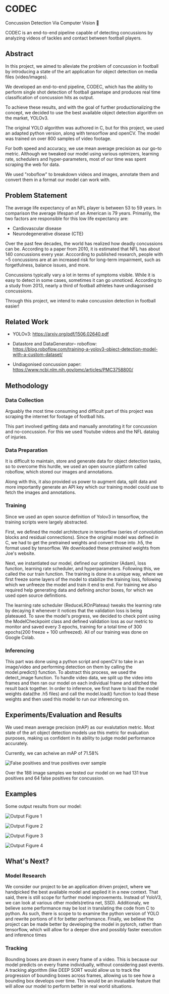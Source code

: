 # CODEC

Concussion Detection Via Computer Vision 🏈

CODEC is an end-to-end pipeline capable of detecting concussions by analyzing videos of tackles and contact between football players. 
 
## Abstract
In this project, we aimed to alleviate the problem of concussion in football by introducing a state of the art application for object detection on media files (video/images).

We developed an end-to-end pipeline, CODEC, which has the ability to perform single shot detection of football gametape and produces real time classification of concussion hits as output.

To achieve these results, and with the goal of further productionalizing the concept, we decided to use the best available object detection algorithm on the market, YOLOv3.

The original YOLO algorithm was authored in C, but for this project, we used an adapted python version, along with tensorflow and openCV. The model was trained on over 800 samples of video footage.

For both speed and accuracy, we use mean average precision as our go-to metric. Although we tweaked our model using various optmizers, learning rate, schedulers and hyper-parameters, most of our time was spent scraping the web for data.

We used "roboflow" to breakdown videos and images, annotate them and convert them in a format our model can work with. 

## Problem Statement

The average life expectancy of an NFL player is between 53 to 59 years. In comparison the average lifespan of an American is 79 years. Primarily, the two factors are responsible for this low life expectancy are: 

- Cardiovascular disease
- Neurodegenerative disease (CTE)

Over the past few decades, the world has realized how deadly concussions can be. According to a paper from 2010, it is estimated that NFL has about 140 concussions every year. Acccording to published research, people with ~5 concussions are at an increased risk for long-term impairment, such as forgetfulness, balance issues, and more. 

Concussions typically vary a lot in terms of symptoms visible. While it is easy to detect in some cases, sometimes it can go unnoticed. According to a study from 2013, nearly a third of football athletes have undiagonised concussions.

Through this project, we intend to make concussion detection in football easier!

## Related Work

- YOLOv3: https://arxiv.org/pdf/1506.02640.pdf

- Datastore and DataGenerator– roboflow: https://blog.roboflow.com/training-a-yolov3-object-detection-model-with-a-custom-dataset/

- Undiagonised concussion paper: https://www.ncbi.nlm.nih.gov/pmc/articles/PMC3758800/


## Methodology

### Data Collection

Arguably the most time consuming and difficult part of this project was scraping the internet for footage of football hits. 

This part involved getting data and manually annotating it for concussion and no-concussion. For this we used Youtube videos and the NFL datalog of injuries.

### Data Preparation

It is difficult to maintain, store and generate data for object detection tasks, so to overcome this hurdle, we used an open source platform called roboflow, which stored our images and annotations. 

Along with this, it also provided us power to augment data, split data and more importantly generate an API key which our training model could use to fetch the images and annotations. 

### Training

Since we used an open source definition of Yolov3 in tensorflow, the training scripts were largely abstracted. 

First, we defined the model architecture in tensorflow (series of convolution blocks and residual connections). Since the original model was defined in C, we had to get the pretrained weights and convert those into .h5, the format used by tensorflow. We downloaded these pretrained weights from Joe's website. 

Next, we instantiated our model, defined our optimizer (Adam), loss function, learning rate scheduler, and hyperparameters. Following this, we called the our train function. The training is done in a unique way, where we first freeze some layers of the model to stabilize the training loss, following which we unfreeze the model and train it end to end. For training we also required help generating data and defining anchor boxes, for which we used open source definitions. 

The learning rate scheduler (ReduceLROnPlateau) tweaks the learning rate by decaying it whenever it notices that the validation loss is being plateaued. To save the model's progress, we decided to check point using the ModelCheckpoint class and defined validation loss as our metric to monitor and saved every 3 epochs, training for a total time of 300 epochs(200 freeze + 100 unfreezed). All of our training was done on Google Colab.

### Inferencing

This part was done using a python script and openCV to take in an image/video and performing detection on them by calling the model.predict() function. To abstract this process, we used the detect_image function. To handle video data, we split up the video into frames and then ran our model on each individual frame and stitched the result back together. In order to inference, we first have to load the model weights data(the .h5 files) and call the model.load() function to load these weights and then used this model to run our inferencing on.

## Experiments/Evaluation and Results

We used mean average precision (mAP) as our evalutation metric. Most state of the art object detection models use this metric for evaluation purposes, making us confident in its ability to judge model performance accurately. 

Currently, we can acheive an mAP of 71.58%

![False positives and true positives over sample](data/detection-results-info.png) 

Over the 188 image samples we tested our model on we had 131 true positives and 64 false positives for concussion. 

## Examples

Some output results from our model: 

![Output Figure 1](data/ex1.png)

![Output Figure 2](data/ex2.png)

![Output Figure 3](data/ex3.png)

![Output Figure 4](data/ex4.png)


## What's Next?

### Model Research

We consider our project to be an application driven project, where we handpicked the best available model and applied it in a new context. That said, there is still scope for further model improvements. Instead of YoloV3, we can look at various other models(retina net, SSD). Additionaly, we believe some performance may be lost in translating the code from C to python. As such, there is scope to to examine the python version of YOLO and rewrite portions of it for better perfromance. Finally, we believe the project can be made better by developing the model in pytorch, rather than tensorflow, which will allow for a deeper dive and possibly faster execution and inference times 

### Tracking

Bounding boxes are drawn in every frame of a video. This is because our model predicts on every frame individually, without considering past events. A tracking algorithm (like DEEP SORT would allow us to track the progression of bounding boxes across frames, allowing us to see how a bounding box develops over time. This would be an invaluable feature that will allow our model to perform better in real world situations. 

